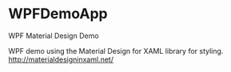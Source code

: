 # WPFDemoApp
WPF Material Design Demo

WPF demo using the Material Design for XAML library for styling.  http://materialdesigninxaml.net/
